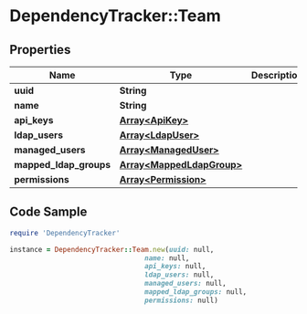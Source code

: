 # DependencyTracker::Team

## Properties

Name | Type | Description | Notes
------------ | ------------- | ------------- | -------------
**uuid** | **String** |  | 
**name** | **String** |  | [optional] 
**api_keys** | [**Array&lt;ApiKey&gt;**](ApiKey.md) |  | [optional] 
**ldap_users** | [**Array&lt;LdapUser&gt;**](LdapUser.md) |  | [optional] 
**managed_users** | [**Array&lt;ManagedUser&gt;**](ManagedUser.md) |  | [optional] 
**mapped_ldap_groups** | [**Array&lt;MappedLdapGroup&gt;**](MappedLdapGroup.md) |  | [optional] 
**permissions** | [**Array&lt;Permission&gt;**](Permission.md) |  | [optional] 

## Code Sample

```ruby
require 'DependencyTracker'

instance = DependencyTracker::Team.new(uuid: null,
                                 name: null,
                                 api_keys: null,
                                 ldap_users: null,
                                 managed_users: null,
                                 mapped_ldap_groups: null,
                                 permissions: null)
```


